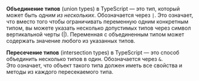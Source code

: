 **Объединение типов** (union types) в TypeScript — это тип, который может быть _одним из нескольких_. Обозначается через `|`.
Это означает, что вместо того чтобы ограничивать переменную одним конкретным типом, вы можете указать несколько допустимых типов через символ вертикальной черты (|). Переменная с объединенным типом может содержать значение любого из указанных типов.

**Пересечение типов** (intersection types) в TypeScript — это способ объединить несколько типов в один. Обозначается через `&`.  
Это означает, что объект такого типа должен иметь все свойства и методы из каждого пересекаемого типа.